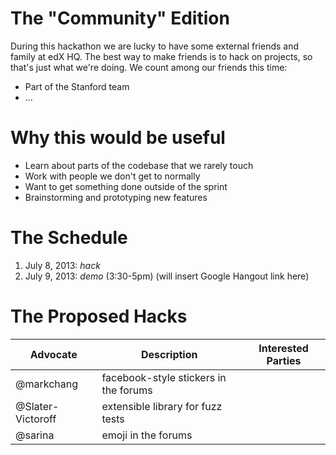 # The "Community" Edition
During this hackathon we are lucky to have some external friends and family at edX HQ. The best way to make friends is to hack on projects, so that's just what we're doing. We count among our friends this time:
* Part of the Stanford team
* ...

# Why this would be useful
* Learn about parts of the codebase that we rarely touch
* Work with people we don't get to normally
* Want to get something done outside of the sprint
* Brainstorming and prototyping new features

# The Schedule
1. July 8, 2013: *hack*
2. July 9, 2013: *demo* (3:30-5pm) (will insert Google Hangout link here)

# The Proposed Hacks

| Advocate | Description | Interested Parties |
|----------|-------------|--------------------|
| @markchang | facebook-style stickers in the forums | |
| @Slater-Victoroff | extensible library for fuzz tests | |
| @sarina | emoji in the forums | |